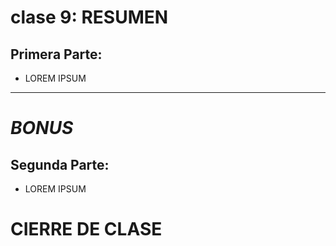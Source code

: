 # clase 9: RESUMEN

## Primera Parte: 

- LOREM IPSUM

---
# *BONUS*

## Segunda Parte:

- LOREM IPSUM

# CIERRE DE CLASE
